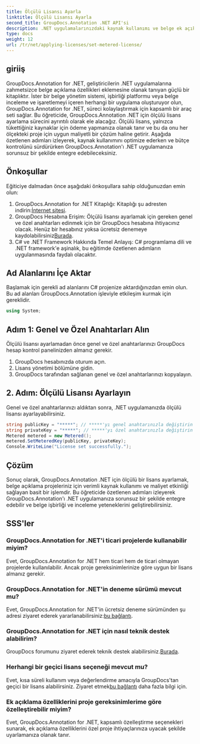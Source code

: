 ```yaml
---
title: Ölçülü Lisansı Ayarla
linktitle: Ölçülü Lisansı Ayarla
second_title: GroupDocs.Annotation .NET API'si
description: .NET uygulamalarınızdaki kaynak kullanımı ve belge ek açıklama yetenekleri için GroupDocs.Annotation .NET için ölçülü bir lisansın nasıl ayarlanacağını öğrenin.
type: docs
weight: 12
url: /tr/net/applying-licenses/set-metered-license/
---
```

## giriiş
GroupDocs.Annotation for .NET, geliştiricilerin .NET uygulamalarına zahmetsizce belge açıklama özellikleri eklemesine olanak tanıyan güçlü bir kitaplıktır. İster bir belge yönetim sistemi, işbirliği platformu veya belge inceleme ve işaretlemeyi içeren herhangi bir uygulama oluşturuyor olun, GroupDocs.Annotation for .NET, süreci kolaylaştırmak için kapsamlı bir araç seti sağlar.
Bu öğreticide, GroupDocs.Annotation .NET için ölçülü lisans ayarlama sürecini ayrıntılı olarak ele alacağız. Ölçülü lisans, yalnızca tükettiğiniz kaynaklar için ödeme yapmanıza olanak tanır ve bu da onu her ölçekteki proje için uygun maliyetli bir çözüm haline getirir. Aşağıda özetlenen adımları izleyerek, kaynak kullanımını optimize ederken ve bütçe kontrolünü sürdürürken GroupDocs.Annotation'ı .NET uygulamanıza sorunsuz bir şekilde entegre edebileceksiniz.
## Önkoşullar
Eğiticiye dalmadan önce aşağıdaki önkoşullara sahip olduğunuzdan emin olun:
1.  GroupDocs.Annotation for .NET Kitaplığı: Kitaplığı şu adresten indirin:[İnternet sitesi](https://releases.groupdocs.com/annotation/net/).
2. GroupDocs Hesabına Erişim: Ölçülü lisansı ayarlamak için gereken genel ve özel anahtarları edinmek için bir GroupDocs hesabına ihtiyacınız olacak. Henüz bir hesabınız yoksa ücretsiz denemeye kaydolabilirsiniz[Burada](https://releases.groupdocs.com/).
3. C# ve .NET Framework Hakkında Temel Anlayış: C# programlama dili ve .NET framework'e aşinalık, bu eğitimde özetlenen adımların uygulanmasında faydalı olacaktır.

## Ad Alanlarını İçe Aktar
Başlamak için gerekli ad alanlarını C# projenize aktardığınızdan emin olun. Bu ad alanları GroupDocs.Annotation işleviyle etkileşim kurmak için gereklidir.
```csharp
using System;
```
## Adım 1: Genel ve Özel Anahtarları Alın
Ölçülü lisansı ayarlamadan önce genel ve özel anahtarlarınızı GroupDocs hesap kontrol panelinizden almanız gerekir.
1. GroupDocs hesabınızda oturum açın.
2. Lisans yönetimi bölümüne gidin.
3. GroupDocs tarafından sağlanan genel ve özel anahtarlarınızı kopyalayın.
## 2. Adım: Ölçülü Lisansı Ayarlayın
Genel ve özel anahtarlarınızı aldıktan sonra, .NET uygulamanızda ölçülü lisansı ayarlayabilirsiniz.
```csharp
string publicKey = "*****"; // *****'yı genel anahtarınızla değiştirin
string privateKey = "*****"; // *****'yı özel anahtarınızla değiştirin
Metered metered = new Metered();
metered.SetMeteredKey(publicKey, privateKey);
Console.WriteLine("License set successfully.");
```

## Çözüm
Sonuç olarak, GroupDocs.Annotation .NET için ölçülü bir lisans ayarlamak, belge açıklama projeleriniz için verimli kaynak kullanımı ve maliyet etkinliği sağlayan basit bir işlemdir. Bu öğreticide özetlenen adımları izleyerek GroupDocs.Annotation'ı .NET uygulamanıza sorunsuz bir şekilde entegre edebilir ve belge işbirliği ve inceleme yeteneklerini geliştirebilirsiniz.
## SSS'ler
### GroupDocs.Annotation for .NET'i ticari projelerde kullanabilir miyim?
Evet, GroupDocs.Annotation for .NET hem ticari hem de ticari olmayan projelerde kullanılabilir. Ancak proje gereksinimlerinize göre uygun bir lisans almanız gerekir.
### GroupDocs.Annotation for .NET'in deneme sürümü mevcut mu?
 Evet, GroupDocs.Annotation for .NET'in ücretsiz deneme sürümünden şu adresi ziyaret ederek yararlanabilirsiniz:[bu bağlantı](https://releases.groupdocs.com/).
### GroupDocs.Annotation for .NET için nasıl teknik destek alabilirim?
 GroupDocs forumunu ziyaret ederek teknik destek alabilirsiniz.[Burada](https://forum.groupdocs.com/c/annotation/10).
### Herhangi bir geçici lisans seçeneği mevcut mu?
 Evet, kısa süreli kullanım veya değerlendirme amacıyla GroupDocs'tan geçici bir lisans alabilirsiniz. Ziyaret etmek[bu bağlantı](https://purchase.groupdocs.com/temporary-license/) daha fazla bilgi için.
### Ek açıklama özelliklerini proje gereksinimlerime göre özelleştirebilir miyim?
Evet, GroupDocs.Annotation for .NET, kapsamlı özelleştirme seçenekleri sunarak, ek açıklama özelliklerini özel proje ihtiyaçlarınıza uyacak şekilde uyarlamanıza olanak tanır.